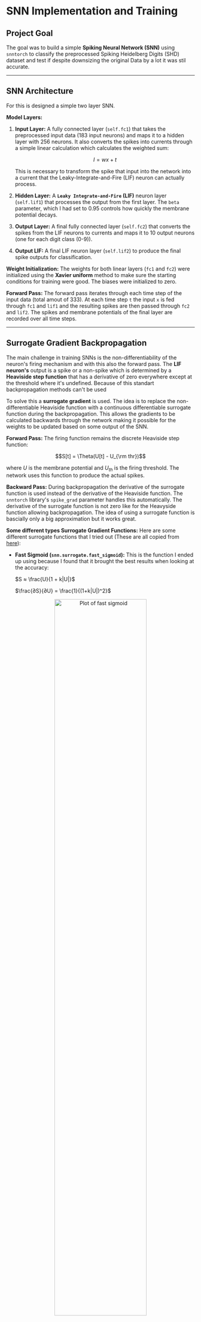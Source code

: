 # SNN Implementation and Training

## Project Goal

The goal was to build a simple **Spiking Neural Network (SNN)** using `snntorch` to classify the preprocessed Spiking Heidelberg Digits (SHD) dataset and test if despite downsizing the original Data by a lot it was stil accurate. 

---

## SNN Architecture

For this is designed a simple two layer SNN.

**Model Layers:**

1. **Input Layer:** A fully connected layer (`self.fc1`) that takes the preprocessed input data (183 input neurons) and maps it to a hidden layer with 256 neurons. It also converts the spikes into currents through a simple linear calculation which calculates the weighted sum:

   $$I = wx+t$$

   This is necessary to transform the spike that input into the network into a current that the Leaky-Integrate-and-Fire (LIF) neuron can actually process.

2. **Hidden Layer:** A **`Leaky Integrate-and-Fire` (LIF)** neuron layer (`self.lif1`) that processes the output from the first layer. The `beta` parameter, which I had set to 0.95 controls how quickly the membrane potential decays.

3. **Output Layer:** A final fully connected layer (`self.fc2`) that converts the spikes from the LIF neurons to currents and maps it to 10 output neurons (one for each digit class (0-9)).

4. **Output LIF:** A final LIF neuron layer (`self.lif2`) to produce the final spike outputs for classification.

**Weight Initialization:** The weights for both linear layers (`fc1` and `fc2`) were initialized using the **Xavier uniform** method to make sure the starting conditions for training were good. The biases were initialized to zero.

**Forward Pass:** The forward pass iterates through each time step of the input data (total amout of 333). At each time step `t` the input `x` is fed through `fc1` and `lif1` and the resulting spikes are then passed through `fc2` and `lif2`. The spikes and membrane potentials of the final layer are recorded over all time steps.

---

## Surrogate Gradient Backpropagation

The main challenge in training SNNs is the non-differentiability of the neuron's firing mechanism and with this also the forward pass. The **LIF neuron's** output is a spike or a non-spike which is determined by a **Heaviside step function** that has a derivative of zero everywhere except at the threshold where it's undefined. Because of this standart backpropagation methods can't be used

To solve this a **surrogate gradient** is used. The idea is to replace the non-differentiable Heaviside function with a continuous differentiable surrogate function during the backpropagation. This allows the gradients to be calculated backwards through the network making it possible for the weights to be updated based on some output of the SNN.

**Forward Pass:** The firing function remains the discrete Heaviside step function:

$$S[t] = \Theta(U[t] - U_{\rm thr})$$

where $U$ is the membrane potential and $U_{th}$ is the firing threshold. The network uses this function to produce the actual spikes.

**Backward Pass:** During backpropagation the derivative of the surrogate function is used instead of the derivative of the Heaviside function. The `snntorch` library's `spike_grad` parameter handles this automatically. The derivative of the surrogate function is not zero like for the Heavyside function allowing backpropagation. The idea of using a surrogate function is bascially only a big approximation but it works great.

**Some different types Surrogate Gradient Functions:**
Here are some different surrogate functions that I tried out (These are all copied from [here](https://snntorch.readthedocs.io/en/latest/snntorch.surrogate.html)):

- **Fast Sigmoid (`snn.surrogate.fast_sigmoid`):** This is the function I ended up using because I found that it brought the best results when looking at the accuracy:

  $S ≈ \frac{U}{1 + k|U|}$
  
  $\frac{∂S}{∂U} = \frac{1}{(1+k|U|)^2}$

<div align="center">
  <img src="img/fast_sigmoid_func.png" alt="Plot of fast sigmoid"  width="70%" />
</div>

- **Arctangent (`snn.surrogate.atan`):** This is the default surrogate function used by `snntorch` if you don't specify otherwise.

  $S ≈ \frac{1}{π}\text{arctan}\left(πU \frac{α}{2}\right)$
  
  $\frac{∂S}{∂U} = \frac{1}{π}\frac{1}{\left(1+\left(πU\frac{α}{2}\right)^2\right)}$

<div align="center">
  <img src="img/arctan_func.png" alt="Plot of arctan func"  width="70%" />
</div>

- **Sigmoid (`snn.surrogate.sigmoid`):** Similar to the fast sigmoid but slower as far I know due to it using an `exp()` function

  $S ≈ \frac{1}{1 + {\rm exp}(-kU)}$
  
  $\frac{∂S}{∂U} = \frac{k{\rm exp}(-kU)}{[{\rm exp}(-kU)+1]^2}$

<div align="center">
  <img src="img/sigmoid_func.png" alt="Plot of sigmoid"  width="70%" />
</div>

In all cases, the $k$ as well as the $\alpha$ parameter controls the steepness of the function. A steeper slope results in gradients that are closer to the actual step function's behavior but can still end up leading to worse accuracy due to it being less smooth.

---

## Training Process

The model was trained over multiple epochs and its performance was calculated by taking the accuracy both on the dataset it was training on right now as well as another independant validation set.

**Loss Function & Optimizer:** I used the standard **Cross-Entropy Loss (`nn.CrossEntropyLoss`)** to compare the total number of spikes from the output neurons against the true labels. The **Adam optimizer** was used to then update the models weights.

**Training Loop:** The `train_epoch` function handles the training logic for one epoch by iteration through the data, performing the forward pass, calculating the loss and then backpropagating the error to update the weights.

**Validation Loop:** The `validate_epoch` function should then evaluate the models performance on the validation set without updating actually updating the weights. This just done to see if there may be overfitting on the training dataset taking place

**Hyperparameter Search:** I ran the training loop for some different combinations of learning rates and epochs and also used a `StepLR` scheduler to reduce the learning rate by half every 5 epochs to try and find the optimal settings for a high accuracy 

---

## Results and Analysis

After training I looked the results by plotting the training metrics and visualizing the models weight matrices.

**Training Metrics:** I plotted how the accuracy as well as the loss changed over time:

<div align="center">
  <img src="img/accuracy_loss_plot.png" alt="Accuracy and Loss Plot" />
</div>

**Weight Evolution:** I also plotted the weights over the epochs to see if there were any recognizable patterns forming:

<div align="center">
  <img src="img/weights_SNN_change_over_epochs_FC1.png" alt="FC1 Weight Changes" width="48%" />
  <img src="img/weights_SNN_change_over_epochs_FC2.png" alt="FC2 Weight Changes" width="48%" />
</div>

<div align="center">
  <img src="img/epoch1_weight_matrix.png" alt="Epoch 1 Weight Matrix" width="48%" />
  <img src="img/epoch30_weight_matrix.png" alt="Epoch 30 Weight Matrix" width="48%" />
</div>
